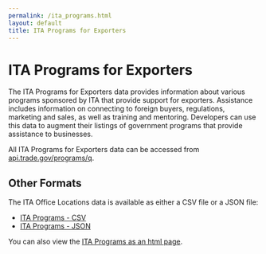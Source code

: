 ```yaml
---
permalink: /ita_programs.html
layout: default
title: ITA Programs for Exporters
---
```


# ITA Programs for Exporters

The ITA Programs for Exporters data provides information about various programs sponsored by ITA that provide support for exporters. Assistance includes information on connecting to foreign buyers, regulations, marketing and sales, as well as training and mentoring. Developers can use this data to augment their listings of government programs that provide assistance to businesses.

All ITA Programs for Exporters data can be accessed from [api.trade.gov/programs/q](/data/ita_programs.json).

## Other Formats

The ITA Office Locations data is available as either a CSV file or a JSON file:
* [ITA Programs - CSV](/data/ita_programs.csv)
* [ITA Programs - JSON](/data/ita_programs.json)

You can also view the [ITA Programs as an html page](/data/ita_programs.csv).
